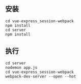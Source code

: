 
## 安装
```
cd vue-express_session-webpack
npm install
cd server
npm install
```
## 执行
```
cd server
nodemon app.js
cd vue-express_session-webpack
webpack-dev-server --open --hot

```
